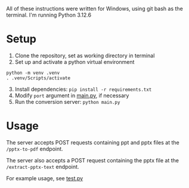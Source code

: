 
All of these instructions were written for Windows, using git bash as the terminal. I'm running Python 3.12.6

# Setup

1. Clone the repository, set as working directory in terminal
2. Set up and activate a python virtual environment

```
python -m venv .venv
. .venv/Scripts/activate
```

3. Install dependencies: `pip install -r requirements.txt`
4. Modify `port` argument in [main.py](main.py), if necessary
5. Run the conversion server: `python main.py`

# Usage

The server accepts POST requests containing ppt and pptx files at the `/pptx-to-pdf` endpoint. 

The server also accepts a POST request containing the pptx file at the `/extract-pptx-text` endpoint.

For example usage, see [test.py](test.py)




